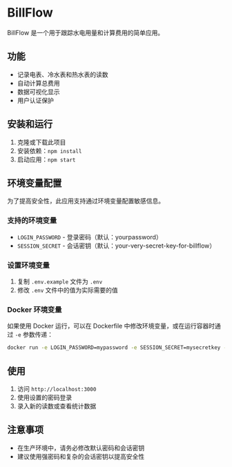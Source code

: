 # BillFlow

BillFlow 是一个用于跟踪水电用量和计算费用的简单应用。

## 功能

- 记录电表、冷水表和热水表的读数
- 自动计算总费用
- 数据可视化显示
- 用户认证保护

## 安装和运行

1. 克隆或下载此项目
2. 安装依赖：`npm install`
3. 启动应用：`npm start`

## 环境变量配置

为了提高安全性，此应用支持通过环境变量配置敏感信息。

### 支持的环境变量

- `LOGIN_PASSWORD` - 登录密码（默认：yourpassword）
- `SESSION_SECRET` - 会话密钥（默认：your-very-secret-key-for-billflow）

### 设置环境变量

1. 复制 `.env.example` 文件为 `.env`
2. 修改 `.env` 文件中的值为实际需要的值

### Docker 环境变量

如果使用 Docker 运行，可以在 Dockerfile 中修改环境变量，或在运行容器时通过 `-e` 参数传递：

```bash
docker run -e LOGIN_PASSWORD=mypassword -e SESSION_SECRET=mysecretkey -p 3000:3000 billflow
```

## 使用

1. 访问 `http://localhost:3000`
2. 使用设置的密码登录
3. 录入新的读数或查看统计数据

## 注意事项

- 在生产环境中，请务必修改默认密码和会话密钥
- 建议使用强密码和复杂的会话密钥以提高安全性